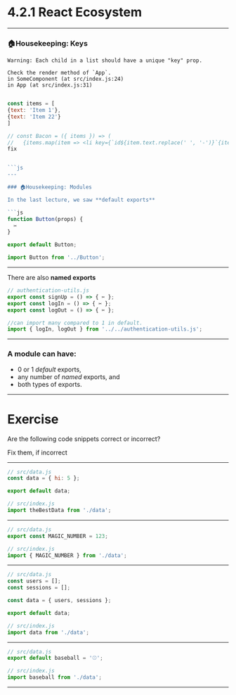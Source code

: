 # 4.2.1 React Ecosystem

---

### 🏠Housekeeping: Keys

```
Warning: Each child in a list should have a unique "key" prop.

Check the render method of `App`.
in SomeComponent (at src/index.js:24)
in App (at src/index.js:31)
```
```js

const items = [
{text: 'Item 1'},
{text: 'Item 22'}
]

// const Bacon = ({ items }) => (
//   {items.map(item => <li key={`id${item.text.replace(' ', '-')}`{item.text} </li>)}
fix


```js
---

### 🏠Housekeeping: Modules

In the last lecture, we saw **default exports**

```js
function Button(props) {
  ✂️
}

export default Button;
```

```js
import Button from '../Button';
```

---

There are also **named exports**

```js
// authentication-utils.js
export const signUp = () => { ✂️ };
export const logIn = () => { ✂️ };
export const logOut = () => { ✂️ };
```

```js
//can import many compared to 1 in default.
import { logIn, logOut } from '../../authentication-utils.js';
```

---

### A module can have:

- 0 or 1 _default_ exports,
- any number of _named_ exports, and
- both types of exports.

---

# Exercise

Are the following code snippets correct or incorrect?

Fix them, if incorrect

---

```js
// src/data.js
const data = { hi: 5 };

export default data;
```

```js
// src/index.js
import theBestData from './data';
```

---

```js
// src/data.js
export const MAGIC_NUMBER = 123;
```

```js
// src/index.js
import { MAGIC_NUMBER } from './data';
```

---

```js
// src/data.js
const users = [];
const sessions = [];

const data = { users, sessions };

export default data;
```

```js
// src/index.js
import data from './data';
```

---

```js
// src/data.js
export default baseball = '⚾️';

```

```js
// src/index.js
import baseball from './data';
```

---
